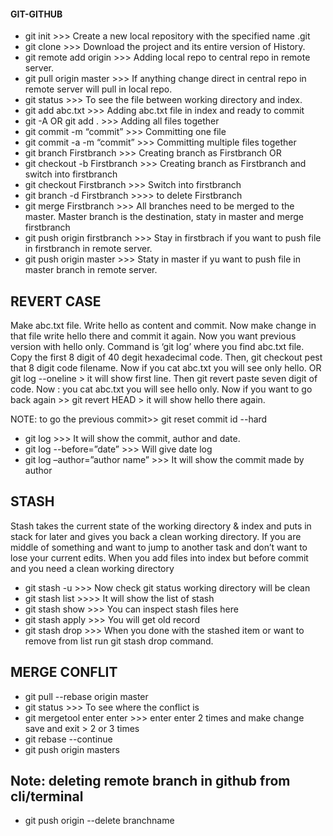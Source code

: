 #### GIT-GITHUB

* git init	>>> Create a new local repository with the specified name  .git
* git clone <existing central repo link>	>>> Download the project and its entire version of History.
* git remote add origin <remote repo link>	>>> Adding local repo to central repo in remote server.
* git pull origin master	>>> If anything change direct in central repo in remote server will pull in local repo.
* git status	>>> To see the file between working directory and index.
* git add abc.txt	  >>> Adding abc.txt file in index and ready to commit
* git -A OR  git add . 	>>> Adding all files together 
* git commit -m “commit”	>>> Committing one file
* git commit -a -m “commit”	>>> Committing multiple files together
* git branch Firstbranch	>>> Creating branch as Firstbranch                              OR
* git checkout -b Firstbranch	>>> Creating branch as Firstbranch and switch into firstbranch
* git checkout Firstbranch	>>> Switch into firstbranch
* git branch -d Firstbranch   >>>> to delete Firstbranch 
* git merge Firstbranch	   >>> All branches need to be merged to the master. Master branch is the destination, staty in master and merge firstbranch
* git push origin firstbranch	  >>> Stay in firstbrach if you want to push file in firstbranch in remote server.
* git push origin master	>>> Staty in master if yu want to push file in master branch in remote server.

REVERT CASE
------------

Make abc.txt file. Write hello as content and commit. Now make change in that file write hello there and commit it again. Now you want previous version with  hello only. Command is ‘git log’ where you find abc.txt file. Copy the first 8 digit of 40 degit hexadecimal code. Then, git checkout pest that 8 digit code filename. Now if you cat abc.txt you will see only hello.
OR  git log --oneline > it will show first line. Then git revert paste seven digit of code. Now : you cat abc.txt you will see hello only. Now if you want to go back again >> git revert HEAD > it will show hello there again.

NOTE: to go the previous commit>> git reset commit id --hard

* git log	   >>> It will show the commit, author and date.
* git log --before=”date” 	>>> Will give date log
* git log –author=”author name” 	>>> It will show the commit made by author

STASH
-------

Stash takes the current state of the working directory & index and puts in stack for later and gives you back a clean working directory. If you are middle of something and want to jump to another task and don’t want to lose your current edits.
When you add files into index but before commit and you need a clean working directory

* git stash -u	 >>> Now check git status working directory will be clean
* git stash list 	>>>> It will show the list of stash
* git stash show 	>>> You can inspect stash files here
* git stash apply	>>> You will get old record
* git stash drop	>>> When you done with the stashed item or want to remove from list run git stash drop command.

MERGE CONFLIT
--------------
* git pull --rebase origin master 	
* git status	>>> To see where the conflict is
* git mergetool enter enter 	>>> enter enter 2 times and make change save and exit > 2 or 3 times
* git rebase --continue	
* git push origin masters	

Note: deleting remote branch in github from cli/terminal
-------------------------------------------------------
* git push origin --delete branchname
